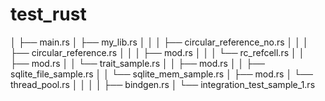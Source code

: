 # test_rust
│   ├── main.rs
│   ├── my_lib.rs
│   │   │   ├── circular_reference_no.rs
│   │   │   ├── circular_reference.rs
│   │   │   ├── mod.rs
│   │   │   └── rc_refcell.rs
│   │   ├── mod.rs
│   │   └── trait_sample.rs
│   │   ├── mod.rs
│   │   ├── sqlite_file_sample.rs
│   │   └── sqlite_mem_sample.rs
│       ├── mod.rs
│       └── thread_pool.rs
│   │   │       │   ├── bindgen.rs
│   └── integration_test_sample_1.rs